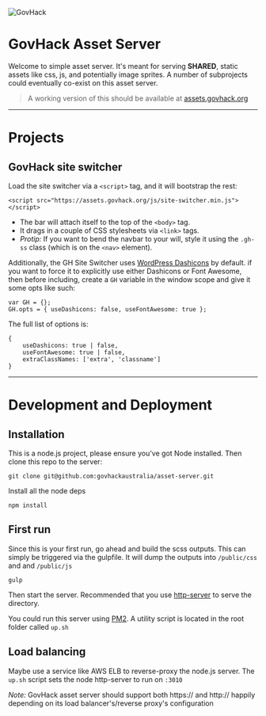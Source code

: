 ![GovHack](http://gh16.alan.id.au/wp-content/themes/govhack-16/img/logo.png)
# GovHack Asset Server

Welcome to simple asset server. It's meant for serving __SHARED__, static assets like css, js, and potentially image sprites. A number of subprojects could eventually co-exist on this asset server.

> A working version of this should be available at [assets.govhack.org](https://assets.govhack.org)

-------------

# Projects

## GovHack site switcher

Load the site switcher via a `<script>` tag, and it will bootstrap the rest:

    <script src="https://assets.govhack.org/js/site-switcher.min.js"></script>

+ The bar will attach itself to the top of the `<body>` tag. 
+ It drags in a couple of CSS stylesheets via `<link>` tags.
+ _Protip:_ If you want to bend the navbar to your will, style it using the `.gh-ss` class (which is on the `<nav>` element).

Additionally, the GH Site Switcher uses [WordPress Dashicons](https://developer.wordpress.org/resource/dashicons/) by default. if you want to force it to explicitly use either Dashicons or Font Awesome, then before including, create a `GH` variable in the window scope and give it some opts like such:

    var GH = {};
    GH.opts = { useDashicons: false, useFontAwesome: true };

The full list of options is:

    {
        useDashicons: true | false,
        useFontAwesome: true | false,
        extraClassNames: ['extra', 'classname']
    }
    
    
-------------

# Development and Deployment

## Installation

This is a node.js project, please ensure you've got Node installed. Then clone this repo to the server:

    git clone git@github.com:govhackaustralia/asset-server.git

Install all the node deps

    npm install

## First run

Since this is your first run, go ahead and build the scss outputs. This can simply be triggered via the gulpfile. It will dump the outputs into `/public/css` and and `/public/js`

    gulp 

Then start the server. Recommended that you use [http-server](https://github.com/indexzero/http-server) to serve the directory. 

You could run this server using [PM2](https://github.com/Unitech/pm2). A utility script is located in the root folder called `up.sh`

## Load balancing

Maybe use a service like AWS ELB to reverse-proxy the node.js server. The `up.sh` script sets the node http-server to run on `:3010`

_Note:_  GovHack asset server should support both https:// and http:// happily depending on its load balancer's/reverse proxy's configuration
